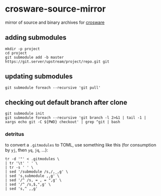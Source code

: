# crosware-source-mirror

mirror of source and binary archives for [crosware](https://github.com/ryanwoodsmall/crosware)

## adding submodules

```
mkdir -p project
cd project
git submodule add -b master https://git.server/upstream/project/repo.git git
```

## updating submodules

```
git submodule foreach --recursive 'git pull'
```

## checking out default branch after clone

```
git submodule init
git submodule foreach --recursive 'git branch -l 2>&1 | tail -1 | xargs echo git -C ${PWD} checkout' | grep ^git | bash
```

### detritus

to convert a `.gitmodules` to TOML, use something like this (for consumption by `yj`, then `yq`, `jq`, ...):

```
tr -d '"' < .gitmodules \
| tr '\t' ' ' \
| tr -s ' ' \
| sed '/submodule /s,/,_,g' \
| sed 's,submodule ,,g' \
| sed '/^ /s, = , = ",g' \
| sed '/^ /s,$,",g' \
| sed 's,^ ,,g'
```
